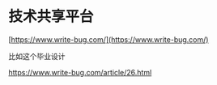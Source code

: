 # 技术共享平台

[https://www.write-bug.com/](https://www.write-bug.com/)






比如这个毕业设计

https://www.write-bug.com/article/26.html
































